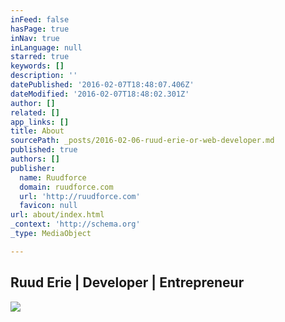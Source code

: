 ```yaml
---
inFeed: false
hasPage: true
inNav: true
inLanguage: null
starred: true
keywords: []
description: ''
datePublished: '2016-02-07T18:48:07.406Z'
dateModified: '2016-02-07T18:48:02.301Z'
author: []
related: []
app_links: []
title: About
sourcePath: _posts/2016-02-06-ruud-erie-or-web-developer.md
published: true
authors: []
publisher:
  name: Ruudforce
  domain: ruudforce.com
  url: 'http://ruudforce.com'
  favicon: null
url: about/index.html
_context: 'http://schema.org'
_type: MediaObject

---
```

<article style=""><h1>Ruud Erie | Developer | Entrepreneur</h1></article>

![](https://the-grid-user-content.s3-us-west-2.amazonaws.com/81d0d10d-8dd4-4ed5-9fa3-6ea577abbb78.jpg)